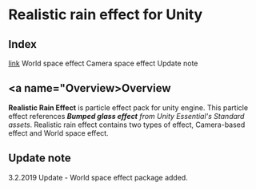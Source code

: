 #  Realistic rain effect for Unity

## Index

[link](#Overview)
World space effect
Camera space effect
Update note

## <a name="Overview>Overview</a>

**Realistic Rain Effect** is particle effect pack for unity engine. This particle effect references ***Bumped glass effect** from Unity Essential's Standard assets*.
Realistic rain effect contains two types of effect, Camera-based effect and World space effect.

## Update note

3.2.2019 Update - World space effect package added.
